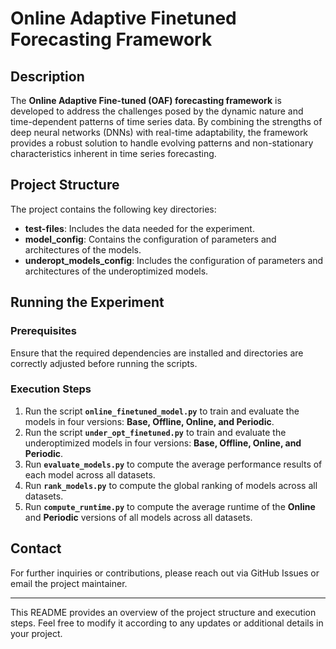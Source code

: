 # Online Adaptive Finetuned Forecasting Framework

## Description

The **Online Adaptive Fine-tuned (OAF) forecasting framework** is developed to address the challenges posed by the dynamic nature and time-dependent patterns of time series data. By combining the strengths of deep neural networks (DNNs) with real-time adaptability, the framework provides a robust solution to handle evolving patterns and non-stationary characteristics inherent in time series forecasting.

## Project Structure

The project contains the following key directories:

- **test-files**: Includes the data needed for the experiment.
- **model\_config**: Contains the configuration of parameters and architectures of the models.
- **underopt\_models\_config**: Includes the configuration of parameters and architectures of the underoptimized models.

## Running the Experiment

### **Prerequisites**

Ensure that the required dependencies are installed and directories are correctly adjusted before running the scripts.

### **Execution Steps**

1. Run the script **`online_finetuned_model.py`** to train and evaluate the models in four versions: **Base, Offline, Online, and Periodic**.
2. Run the script **`under_opt_finetuned.py`** to train and evaluate the underoptimized models in four versions: **Base, Offline, Online, and Periodic**.
3. Run **`evaluate_models.py`** to compute the average performance results of each model across all datasets.
4. Run **`rank_models.py`** to compute the global ranking of models across all datasets.
5. Run **`compute_runtime.py`** to compute the average runtime of the **Online** and **Periodic** versions of all models across all datasets.

## Contact

For further inquiries or contributions, please reach out via GitHub Issues or email the project maintainer.

---

This README provides an overview of the project structure and execution steps. Feel free to modify it according to any updates or additional details in your project.

